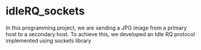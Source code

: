 # idleRQ_sockets
In this programming project, we are sending a JPG image from a primary host to a secondary host. To achieve this, we developed an Idle RQ protocol implemented using sockets library
